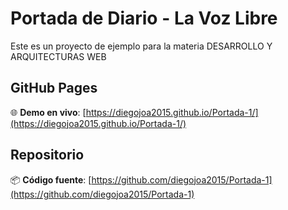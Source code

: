 # Portada de Diario - La Voz Libre

Este es un proyecto de ejemplo para la materia DESARROLLO Y ARQUITECTURAS WEB

## GitHub Pages

🌐 **Demo en vivo**: [https://diegojoa2015.github.io/Portada-1/](https://diegojoa2015.github.io/Portada-1/)

## Repositorio

📦 **Código fuente**: [https://github.com/diegojoa2015/Portada-1](https://github.com/diegojoa2015/Portada-1)
